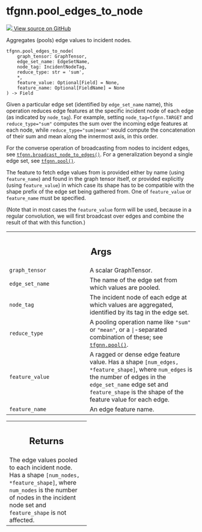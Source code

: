 # tfgnn.pool_edges_to_node

<!-- Insert buttons and diff -->

<a target="_blank" href="https://github.com/tensorflow/gnn/tree/master/tensorflow_gnn/graph/pool_ops.py#L41-L97">
<img src="https://www.tensorflow.org/images/GitHub-Mark-32px.png" /> View source
on GitHub </a>

Aggregates (pools) edge values to incident nodes.

<pre class="devsite-click-to-copy prettyprint lang-py tfo-signature-link">
<code>tfgnn.pool_edges_to_node(
    graph_tensor: GraphTensor,
    edge_set_name: EdgeSetName,
    node_tag: IncidentNodeTag,
    reduce_type: str = &#x27;sum&#x27;,
    *,
    feature_value: Optional[Field] = None,
    feature_name: Optional[FieldName] = None
) -> Field
</code></pre>

<!-- Placeholder for "Used in" -->

Given a particular edge set (identified by `edge_set_name` name), this operation
reduces edge features at the specific incident node of each edge (as indicated
by `node_tag`). For example, setting `node_tag=tfgnn.TARGET` and
`reduce_type="sum"` computes the sum over the incoming edge features at each
node, while `reduce_type="sum|mean"` would compute the concatenation of their
sum and mean along the innermost axis, in this order.

For the converse operation of broadcasting from nodes to incident edges, see
<a href="../tfgnn/broadcast_node_to_edges.md"><code>tfgnn.broadcast_node_to_edges()</code></a>.
For a generalization beyond a single edge set, see
<a href="../tfgnn/pool.md"><code>tfgnn.pool()</code></a>.

The feature to fetch edge values from is provided either by name (using
`feature_name`) and found in the graph tensor itself, or provided explicitly
(using `feature_value`) in which case its shape has to be compatible with the
shape prefix of the edge set being gathered from. One of `feature_value`
or `feature_name` must be specified.

(Note that in most cases the `feature_value` form will be used, because in a
regular convolution, we will first broadcast over edges and combine the result
of that with this function.)

<!-- Tabular view -->
 <table class="responsive fixed orange">
<colgroup><col width="214px"><col></colgroup>
<tr><th colspan="2"><h2 class="add-link">Args</h2></th></tr>

<tr>
<td>
<code>graph_tensor</code><a id="graph_tensor"></a>
</td>
<td>
A scalar GraphTensor.
</td>
</tr><tr>
<td>
<code>edge_set_name</code><a id="edge_set_name"></a>
</td>
<td>
The name of the edge set from which values are pooled.
</td>
</tr><tr>
<td>
<code>node_tag</code><a id="node_tag"></a>
</td>
<td>
The incident node of each edge at which values are aggregated,
identified by its tag in the edge set.
</td>
</tr><tr>
<td>
<code>reduce_type</code><a id="reduce_type"></a>
</td>
<td>
A pooling operation name like <code>"sum"</code> or <code>"mean"</code>, or a
<code>|</code>-separated combination of these; see <a href="../tfgnn/pool.md"><code>tfgnn.pool()</code></a>.
</td>
</tr><tr>
<td>
<code>feature_value</code><a id="feature_value"></a>
</td>
<td>
A ragged or dense edge feature value. Has a shape
<code>[num_edges, *feature_shape]</code>, where <code>num_edges</code> is the number of edges in
the <code>edge_set_name</code> edge set and <code>feature_shape</code> is the shape of the
feature value for each edge.
</td>
</tr><tr>
<td>
<code>feature_name</code><a id="feature_name"></a>
</td>
<td>
An edge feature name.
</td>
</tr>
</table>

<!-- Tabular view -->

 <table class="responsive fixed orange">
<colgroup><col width="214px"><col></colgroup>
<tr><th colspan="2"><h2 class="add-link">Returns</h2></th></tr>
<tr class="alt">
<td colspan="2">
The edge values pooled to each incident node. Has a shape <code>[num_nodes,
*feature_shape]</code>, where <code>num_nodes</code> is the number of nodes in the incident
node set and <code>feature_shape</code> is not affected.
</td>
</tr>

</table>

